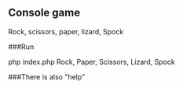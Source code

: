 ## Console game
Rock, scissors, paper, lizard, Spock

###Run

php index.php Rock, Paper, Scissors, Lizard, Spock

###There is also "help"